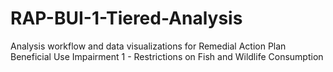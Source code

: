# RAP-BUI-1-Tiered-Analysis
Analysis workflow and data visualizations for Remedial Action Plan Beneficial Use Impairment 1 - Restrictions on Fish and Wildlife Consumption
